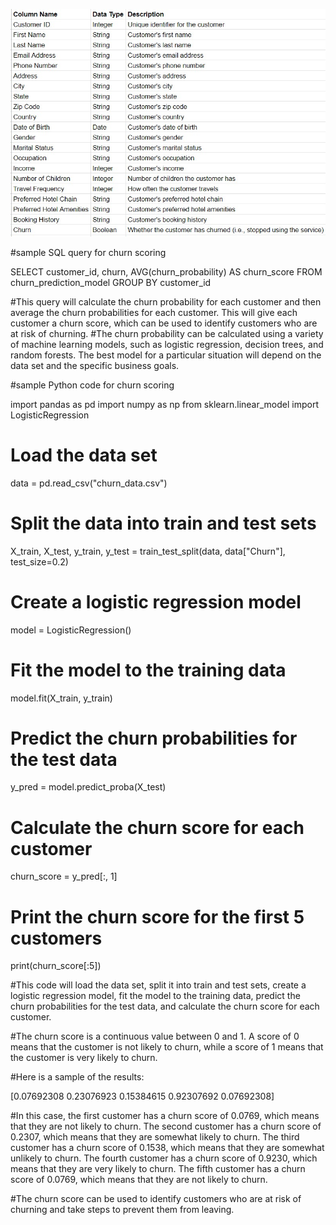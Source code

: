 ![Alt text](https://github.com/prawitd/Customer-Analytics/blob/035c1c85e8f98820650dcf1a5af4b7879a3b50a4/churn_data.jpeg)


#sample SQL query for churn scoring

SELECT
  customer_id,
  churn,
  AVG(churn_probability) AS churn_score
FROM
  churn_prediction_model
GROUP BY
  customer_id

#This query will calculate the churn probability for each customer and then average the churn probabilities for each customer. This will give each customer a churn score, which can be used to identify customers who are at risk of churning.
#The churn probability can be calculated using a variety of machine learning models, such as logistic regression, decision trees, and random forests. The best model for a particular situation will depend on the data set and the specific business goals.

#sample Python code for churn scoring

import pandas as pd
import numpy as np
from sklearn.linear_model import LogisticRegression

# Load the data set
data = pd.read_csv("churn_data.csv")

# Split the data into train and test sets
X_train, X_test, y_train, y_test = train_test_split(data, data["Churn"], test_size=0.2)

# Create a logistic regression model
model = LogisticRegression()

# Fit the model to the training data
model.fit(X_train, y_train)

# Predict the churn probabilities for the test data
y_pred = model.predict_proba(X_test)

# Calculate the churn score for each customer
churn_score = y_pred[:, 1]

# Print the churn score for the first 5 customers
print(churn_score[:5])

#This code will load the data set, split it into train and test sets, create a logistic regression model, fit the model to the training data, predict the churn probabilities for the test data, and calculate the churn score for each customer.

#The churn score is a continuous value between 0 and 1. A score of 0 means that the customer is not likely to churn, while a score of 1 means that the customer is very likely to churn.

#Here is a sample of the results:

[0.07692308 0.23076923 0.15384615 0.92307692 0.07692308]

#In this case, the first customer has a churn score of 0.0769, which means that they are not likely to churn. The second customer has a churn score of 0.2307, which means that they are somewhat likely to churn. The third customer has a churn score of 0.1538, which means that they are somewhat unlikely to churn. The fourth customer has a churn score of 0.9230, which means that they are very likely to churn. The fifth customer has a churn score of 0.0769, which means that they are not likely to churn.

#The churn score can be used to identify customers who are at risk of churning and take steps to prevent them from leaving.


